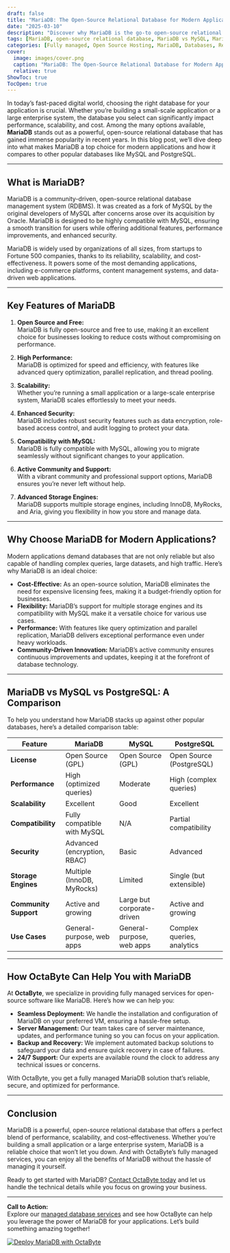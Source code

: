```yaml
---
draft: false
title: "MariaDB: The Open-Source Relational Database for Modern Applications"
date: "2025-03-10"
description: "Discover why MariaDB is the go-to open-source relational database for modern applications. Learn about its features, benefits, and how it compares to other databases like MySQL and PostgreSQL. Perfect for developers and businesses looking for a reliable, scalable, and cost-effective database solution."
tags: [MariaDB, open-source relational database, MariaDB vs MySQL, MariaDB vs PostgreSQL, managed database services, modern database solutions, scalable databases, open-source software, OctaByte, database management]
categories: [Fully managed, Open Source Hosting, MariaDB, Databases, Relational Databases]
cover:
  image: images/cover.png
  caption: "MariaDB: The Open-Source Relational Database for Modern Applications"
  relative: true
ShowToc: true
TocOpen: true
---
```



In today’s fast-paced digital world, choosing the right database for your application is crucial. Whether you’re building a small-scale application or a large enterprise system, the database you select can significantly impact performance, scalability, and cost. Among the many options available, **MariaDB** stands out as a powerful, open-source relational database that has gained immense popularity in recent years. In this blog post, we’ll dive deep into what makes MariaDB a top choice for modern applications and how it compares to other popular databases like MySQL and PostgreSQL.

---

## What is MariaDB?

MariaDB is a community-driven, open-source relational database management system (RDBMS). It was created as a fork of MySQL by the original developers of MySQL after concerns arose over its acquisition by Oracle. MariaDB is designed to be highly compatible with MySQL, ensuring a smooth transition for users while offering additional features, performance improvements, and enhanced security.

MariaDB is widely used by organizations of all sizes, from startups to Fortune 500 companies, thanks to its reliability, scalability, and cost-effectiveness. It powers some of the most demanding applications, including e-commerce platforms, content management systems, and data-driven web applications.

---

## Key Features of MariaDB

1. **Open Source and Free:**  
   MariaDB is fully open-source and free to use, making it an excellent choice for businesses looking to reduce costs without compromising on performance.

2. **High Performance:**  
   MariaDB is optimized for speed and efficiency, with features like advanced query optimization, parallel replication, and thread pooling.

3. **Scalability:**  
   Whether you’re running a small application or a large-scale enterprise system, MariaDB scales effortlessly to meet your needs.

4. **Enhanced Security:**  
   MariaDB includes robust security features such as data encryption, role-based access control, and audit logging to protect your data.

5. **Compatibility with MySQL:**  
   MariaDB is fully compatible with MySQL, allowing you to migrate seamlessly without significant changes to your application.

6. **Active Community and Support:**  
   With a vibrant community and professional support options, MariaDB ensures you’re never left without help.

7. **Advanced Storage Engines:**  
   MariaDB supports multiple storage engines, including InnoDB, MyRocks, and Aria, giving you flexibility in how you store and manage data.

---

## Why Choose MariaDB for Modern Applications?

Modern applications demand databases that are not only reliable but also capable of handling complex queries, large datasets, and high traffic. Here’s why MariaDB is an ideal choice:

- **Cost-Effective:** As an open-source solution, MariaDB eliminates the need for expensive licensing fees, making it a budget-friendly option for businesses.
- **Flexibility:** MariaDB’s support for multiple storage engines and its compatibility with MySQL make it a versatile choice for various use cases.
- **Performance:** With features like query optimization and parallel replication, MariaDB delivers exceptional performance even under heavy workloads.
- **Community-Driven Innovation:** MariaDB’s active community ensures continuous improvements and updates, keeping it at the forefront of database technology.

---

## MariaDB vs MySQL vs PostgreSQL: A Comparison

To help you understand how MariaDB stacks up against other popular databases, here’s a detailed comparison table:

| Feature                | MariaDB                     | MySQL                      | PostgreSQL                 |
|------------------------|-----------------------------|----------------------------|----------------------------|
| **License**            | Open Source (GPL)           | Open Source (GPL)          | Open Source (PostgreSQL)   |
| **Performance**        | High (optimized queries)    | Moderate                   | High (complex queries)     |
| **Scalability**        | Excellent                  | Good                       | Excellent                  |
| **Compatibility**      | Fully compatible with MySQL | N/A                        | Partial compatibility      |
| **Security**           | Advanced (encryption, RBAC) | Basic                      | Advanced                   |
| **Storage Engines**    | Multiple (InnoDB, MyRocks)  | Limited                    | Single (but extensible)    |
| **Community Support**  | Active and growing          | Large but corporate-driven | Active and growing         |
| **Use Cases**          | General-purpose, web apps   | General-purpose, web apps  | Complex queries, analytics |

---

## How OctaByte Can Help You with MariaDB

At **OctaByte**, we specialize in providing fully managed services for open-source software like MariaDB. Here’s how we can help you:

- **Seamless Deployment:** We handle the installation and configuration of MariaDB on your preferred VM, ensuring a hassle-free setup.
- **Server Management:** Our team takes care of server maintenance, updates, and performance tuning so you can focus on your application.
- **Backup and Recovery:** We implement automated backup solutions to safeguard your data and ensure quick recovery in case of failures.
- **24/7 Support:** Our experts are available round the clock to address any technical issues or concerns.

With OctaByte, you get a fully managed MariaDB solution that’s reliable, secure, and optimized for performance.

---

## Conclusion

MariaDB is a powerful, open-source relational database that offers a perfect blend of performance, scalability, and cost-effectiveness. Whether you’re building a small application or a large enterprise system, MariaDB is a reliable choice that won’t let you down. And with OctaByte’s fully managed services, you can enjoy all the benefits of MariaDB without the hassle of managing it yourself.

Ready to get started with MariaDB? [Contact OctaByte today](https://octabyte.io) and let us handle the technical details while you focus on growing your business.

---

**Call to Action:**  
Explore our [managed database services](https://octabyte.io) and see how OctaByte can help you leverage the power of MariaDB for your applications. Let’s build something amazing together!

[![Deploy MariaDB with OctaByte](/images/deploy-on-octabyte.png)](https://octabyte.io/fully-managed-open-source-services/databases/relational-databases/mariadb)